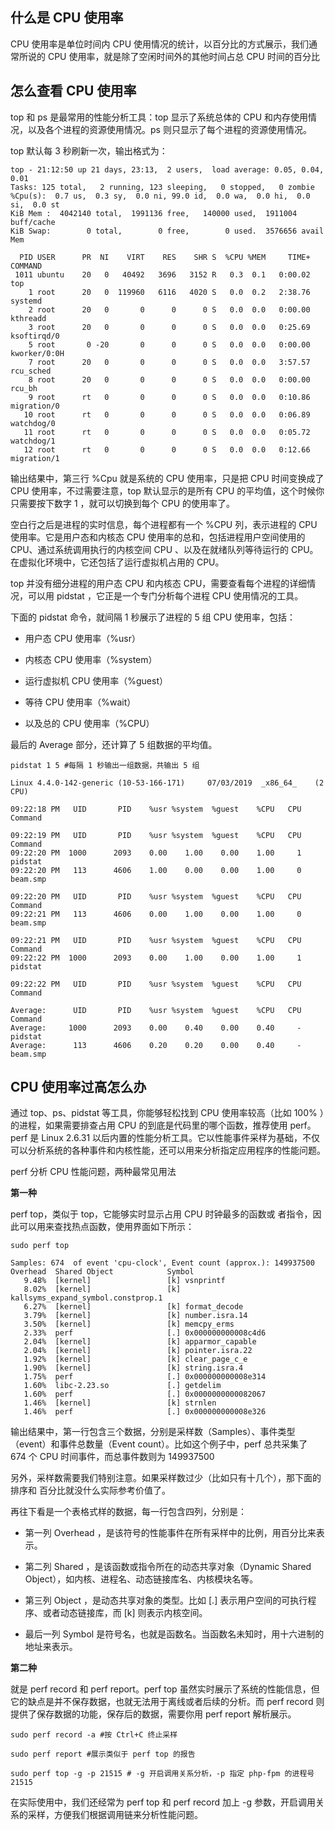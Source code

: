 ## 什么是 CPU 使用率

CPU 使用率是单位时间内 CPU 使用情况的统计，以百分比的方式展示，我们通常所说的 CPU 使用率，就是除了空闲时间外的其他时间占总 CPU 时间的百分比

## 怎么查看 CPU 使用率

top 和 ps 是最常用的性能分析工具：top 显示了系统总体的 CPU 和内存使用情况，以及各个进程的资源使用情况。ps 则只显示了每个进程的资源使用情况。

top 默认每 3 秒刷新一次，输出格式为：

```
top - 21:12:50 up 21 days, 23:13,  2 users,  load average: 0.05, 0.04, 0.01
Tasks: 125 total,   2 running, 123 sleeping,   0 stopped,   0 zombie
%Cpu(s):  0.7 us,  0.3 sy,  0.0 ni, 99.0 id,  0.0 wa,  0.0 hi,  0.0 si,  0.0 st
KiB Mem :  4042140 total,  1991136 free,   140000 used,  1911004 buff/cache
KiB Swap:        0 total,        0 free,        0 used.  3576656 avail Mem

  PID USER      PR  NI    VIRT    RES    SHR S  %CPU %MEM     TIME+ COMMAND
 1011 ubuntu    20   0   40492   3696   3152 R   0.3  0.1   0:00.02 top
    1 root      20   0  119960   6116   4020 S   0.0  0.2   2:38.76 systemd
    2 root      20   0       0      0      0 S   0.0  0.0   0:00.00 kthreadd
    3 root      20   0       0      0      0 S   0.0  0.0   0:25.69 ksoftirqd/0
    5 root       0 -20       0      0      0 S   0.0  0.0   0:00.00 kworker/0:0H
    7 root      20   0       0      0      0 S   0.0  0.0   3:57.57 rcu_sched
    8 root      20   0       0      0      0 S   0.0  0.0   0:00.00 rcu_bh
    9 root      rt   0       0      0      0 S   0.0  0.0   0:10.86 migration/0
   10 root      rt   0       0      0      0 S   0.0  0.0   0:06.89 watchdog/0
   11 root      rt   0       0      0      0 S   0.0  0.0   0:05.72 watchdog/1
   12 root      rt   0       0      0      0 S   0.0  0.0   0:12.66 migration/1
```

输出结果中，第三行 %Cpu 就是系统的 CPU 使用率，只是把 CPU 时间变换成了 CPU 使用率，不过需要注意，top 默认显示的是所有 CPU 的平均值，这个时候你只需要按下数字 1 ，就可以切换到每个 CPU 的使用率了。

空白行之后是进程的实时信息，每个进程都有一个 %CPU 列，表示进程的 CPU 使用率。它是用户态和内核态 CPU 使用率的总和，包括进程用户空间使用的 CPU、通过系统调用执行的内核空间 CPU 、以及在就绪队列等待运行的 CPU。在虚拟化环境中，它还包括了运行虚拟机占用的 CPU。

top 并没有细分进程的用户态 CPU 和内核态 CPU，需要查看每个进程的详细情况，可以用 pidstat ，它正是一个专门分析每个进程 CPU 使用情况的工具。


下面的 pidstat 命令，就间隔 1 秒展示了进程的 5 组 CPU 使用率，包括：

- 用户态 CPU 使用率（%usr）

- 内核态 CPU 使用率（%system）

- 运行虚拟机 CPU 使用率（%guest）

- 等待 CPU 使用率（%wait）

- 以及总的 CPU 使用率（%CPU）

最后的 Average 部分，还计算了 5 组数据的平均值。

```
pidstat 1 5 #每隔 1 秒输出一组数据，共输出 5 组
```

```
Linux 4.4.0-142-generic (10-53-166-171) 	07/03/2019 	_x86_64_	(2 CPU)

09:22:18 PM   UID       PID    %usr %system  %guest    %CPU   CPU  Command

09:22:19 PM   UID       PID    %usr %system  %guest    %CPU   CPU  Command
09:22:20 PM  1000      2093    0.00    1.00    0.00    1.00     1  pidstat
09:22:20 PM   113      4606    1.00    0.00    0.00    1.00     0  beam.smp

09:22:20 PM   UID       PID    %usr %system  %guest    %CPU   CPU  Command
09:22:21 PM   113      4606    0.00    1.00    0.00    1.00     0  beam.smp

09:22:21 PM   UID       PID    %usr %system  %guest    %CPU   CPU  Command
09:22:22 PM  1000      2093    0.00    1.00    0.00    1.00     1  pidstat

09:22:22 PM   UID       PID    %usr %system  %guest    %CPU   CPU  Command

Average:      UID       PID    %usr %system  %guest    %CPU   CPU  Command
Average:     1000      2093    0.00    0.40    0.00    0.40     -  pidstat
Average:      113      4606    0.20    0.20    0.00    0.40     -  beam.smp
```

## CPU 使用率过高怎么办

通过 top、ps、pidstat 等工具，你能够轻松找到 CPU 使用率较高（比如 100% ）的进程，如果需要排查占用 CPU 的到底是代码里的哪个函数，推荐使用 perf。perf 是 Linux 2.6.31 以后内置的性能分析工具。它以性能事件采样为基础，不仅可以分析系统的各种事件和内核性能，还可以用来分析指定应用程序的性能问题。

perf 分析 CPU 性能问题，两种最常见用法

__第一种__

perf top，类似于 top，它能够实时显示占用 CPU 时钟最多的函数或 者指令，因此可以用来查找热点函数，使用界面如下所示：

```
sudo perf top
```

```
Samples: 674  of event 'cpu-clock', Event count (approx.): 149937500
Overhead  Shared Object            Symbol
   9.48%  [kernel]                 [k] vsnprintf
   8.02%  [kernel]                 [k] kallsyms_expand_symbol.constprop.1
   6.27%  [kernel]                 [k] format_decode
   3.79%  [kernel]                 [k] number.isra.14
   3.50%  [kernel]                 [k] memcpy_erms
   2.33%  perf                     [.] 0x000000000008c4d6
   2.04%  [kernel]                 [k] apparmor_capable
   2.04%  [kernel]                 [k] pointer.isra.22
   1.92%  [kernel]                 [k] clear_page_c_e
   1.90%  [kernel]                 [k] string.isra.4
   1.75%  perf                     [.] 0x000000000008e314
   1.60%  libc-2.23.so             [.] getdelim
   1.60%  perf                     [.] 0x0000000000082067
   1.46%  [kernel]                 [k] strnlen
   1.46%  perf                     [.] 0x000000000008e326
```

输出结果中，第一行包含三个数据，分别是采样数（Samples）、事件类型（event）和事件总数量（Event count）。比如这个例子中，perf 总共采集了 674 个 CPU 时间事件，而总事件数则为 149937500

另外，采样数需要我们特别注意。如果采样数过少（比如只有十几个），那下面的排序和 百分比就没什么实际参考价值了。

再往下看是一个表格式样的数据，每一行包含四列，分别是：

- 第一列 Overhead ，是该符号的性能事件在所有采样中的比例，用百分比来表示。

- 第二列 Shared     ，是该函数或指令所在的动态共享对象（Dynamic Shared Object），如内核、进程名、动态链接库名、内核模块名等。

- 第三列 Object ，是动态共享对象的类型。比如 [.] 表示用户空间的可执行程序、或者动态链接库，而 [k] 则表示内核空间。

- 最后一列 Symbol 是符号名，也就是函数名。当函数名未知时，用十六进制的地址来表示。

__第二种__

就是 perf record 和 perf report。perf top 虽然实时展示了系统的性能信息，但它的缺点是并不保存数据，也就无法用于离线或者后续的分析。而 perf record 则提供了保存数据的功能，保存后的数据，需要你用 perf report 解析展示。

```
sudo perf record -a #按 Ctrl+C 终止采样

sudo perf report #展示类似于 perf top 的报告

sudo perf top -g -p 21515 # -g 开启调用关系分析，-p 指定 php-fpm 的进程号 21515
```

在实际使用中，我们还经常为 perf top 和 perf record 加上 -g 参数，开启调用关系的采样，方便我们根据调用链来分析性能问题。